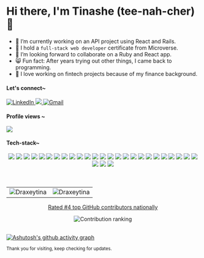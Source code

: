 <h1> Hi there, I'm Tinashe (tee-nah-cher)👋</h1>

- 🔭 I’m currently working on an API project using React and Rails. 
- 🌱 I hold a `full-stack web developer` certificate from Microverse.
- 👯 I’m looking forward to collaborate on a Ruby and React app.
- 😸 Fun fact: After years trying out other things, I came back to programming.
- 🤟 I love working on fintech projects because of my finance background.

<div align="left">
  <h4>Let's connect~</h4>
  <a  href="https://www.linkedin.com/in/timothy-tinashe-murambinda" target="_blank">
    <img alt="LinkedIn" src="https://img.shields.io/badge/linkedin%20-%230077B5.svg?&style=plastic&logo=linkedin&logoColor=white" />
  </a>
  <a href="https://twitter.com/tinamura2" target="_blank">
    <img src="https://img.shields.io/badge/twitter-%2300acee.svg?&style=plastic&logo=twitter&logoColor=white&alt=twitter" />
  </a>
  <a href="mailto:tinashemurambinda@gmail.com">
    <img  alt="Gmail" src="https://img.shields.io/badge/Gmail-D14836?style=plastic&logo=gmail&logoColor=white" />
  <a/>
  <br>
</div>


<h4 align="left"> 
  Profile views ~ <br><br>
  <img src="https://profile-counter.glitch.me/Draxeytina/count.svg" />
</h4>

<!-- https://github.com/alexandresanlim/Badges4-README.md-Profile -->
<h4 align="left">Tech-stack~</h4>
<div align="center">
  <img src="https://img.shields.io/badge/javascript-%23323330.svg?style=plastic&logo=javascript&logoColor=%23F7DF1E" />
  <img src="https://img.shields.io/badge/typeScript-007ACC?style=plastic&logo=typescript&logoColor=white" />
  <img src="https://img.shields.io/badge/react-%2320232a.svg?style=plastic&logo=react&logoColor=%2361DAFB" />
  <img src="https://img.shields.io/badge/ruby-%23CC342D.svg?style=plastic&logo=ruby&logoColor=white" />
  <img src="https://img.shields.io/badge/rails-%23CC0000.svg?style=plastic&logo=ruby-on-rails&logoColor=white" />
  <img src="https://img.shields.io/badge/angular-DD0031?style=plastic&logo=angular&logoColor=white" />
  <img src="https://img.shields.io/badge/ESLint-4B3263?style=plastic&logo=eslint&logoColor=white" />
  <img src="https://img.shields.io/badge/html5-%23E34F26.svg?style=plastic&logo=html5&logoColor=white" />
  <img src="https://img.shields.io/badge/css3-%231572B6.svg?style=plastic&logo=css3&logoColor=white" />
  <img src="https://img.shields.io/badge/sass-hotpink.svg?style=plastic&logo=SASS&logoColor=white" />
  <img src="https://img.shields.io/badge/bootstrap-%23563D7C.svg?style=plastic&logo=bootstrap&logoColor=white" />
  <img src="https://img.shields.io/badge/figma-F24E1E?style=plastic&logo=figma&logoColor=white" />
  <img src="https://img.shields.io/badge/canva-%2300C4CC.svg?&style=plastic&logo=Canva&logoColor=white" />
  <img src="https://img.shields.io/badge/unsplash-000000?style=plastic&logo=Unsplash&logoColor=white" />
  <img src="https://img.shields.io/badge/netlify-00C7B7?style=plastic&logo=netlify&logoColor=white" />
  <img src="https://img.shields.io/badge/heroku-430098?style=plastic&logo=heroku&logoColor=white" />
  <img src="https://img.shields.io/badge/vercel-000000?style=plastic&logo=vercel&logoColor=white" />
  <img src="https://img.shields.io/badge/git-%23F05033.svg?style=plastic&logo=git&logoColor=white" />
  <img src="https://img.shields.io/badge/github-%23121011.svg?style=plastic&logo=github&logoColor=white" />
  <img src="https://img.shields.io/badge/npm-%23000000.svg?style=plastic&logo=npm&logoColor=white" />
  <img src="https://img.shields.io/badge/yarn-%232C8EBB.svg?style=plastic&logo=yarn&logoColor=white" />
  <img src="https://img.shields.io/badge/-jest-%23C21325?style=plastic&logo=jest&logoColor=white" />
  <img src="https://img.shields.io/badge/-mocha-%238D6748?style=plastic&logo=mocha&logoColor=white" />
  <img src="https://img.shields.io/badge/-selenium-%43B02A?style=plastic&logo=selenium&logoColor=white" />
  <img src="https://img.shields.io/badge/postgres-%23316192.svg?style=plastic&logo=postgresql&logoColor=white" />
  <img src="https://img.shields.io/badge/mysql-%2300f.svg?style=plastic&logo=mysql&logoColor=white" />
  <img src="https://img.shields.io/badge/Microsoft%20SQL%20Sever-CC2927?style=plastic&logo=microsoft%20sql%20server&logoColor=white" />
  <img src="https://img.shields.io/badge/mysql-%2300f.svg?style=plastic&logo=mysql&logoColor=white" />
  <br>
</div>
  
<br>
<br>
  
<table align="center">
  <tr>
   
  <td>
    <img src="https://github-readme-stats.vercel.app/api?username=Draxeytina&include_all_commits=true&count_private=true&show_icons=true&line_height=20&title_color=7A7ADB&icon_color=2234AE&text_color=D3D3D3&bg_color=0,000000,130F40" alt="Draxeytina" />
  <td>
    <img src="https://github-readme-stats.vercel.app/api/top-langs?username=Draxeytina&show_icons=true&locale=en&layout=compact&title_color=7A7ADB&icon_color=2234AE&text_color=D3D3D3&bg_color=0,000000,130F40" alt="Draxeytina" />
  </td>
  </tr>
</table>
  
<div align="center">
 <a href="https://commits.top/zimbabwe_public.html"><p>Rated #4 top GitHub contributors nationally</p></a>
 <img src="https://user-images.githubusercontent.com/59999191/204917455-d54abeaa-137f-4aec-ad89-1efaaafc5992.png" alt="Contribution ranking" />
</div>
<br>

[![Ashutosh's github activity graph](https://github-readme-activity-graph.cyclic.app/graph?username=Draxeytina&theme=react-dark)](https://github.com/ashutosh00710/github-readme-activity-graph)
  
  <small>Thank you for visiting, keep checking for updates.</small>
